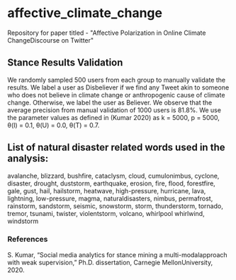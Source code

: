 # affective_climate_change
Repository for paper titled - "Affective Polarization in Online Climate ChangeDiscourse on Twitter"


## Stance Results Validation
We randomly sampled 500 users from each group to manually validate the results. We label a user as Disbeliever if we find any Tweet akin to someone who does not believe in climate change or anthropogenic cause of climate change. Otherwise, we label the user as Believer. We observe that the average precision from manual validation of 1000 users is 81.8\%. We use the parameter values as defined in (Kumar 2020) as k = 5000, p = 5000, &theta;(I) = 0.1, &theta;(U) = 0.0, &theta;(T) = 0.7.

## List of natural disaster related words used in the analysis:
avalanche,
blizzard,
bushfire,
cataclysm,
cloud,
cumulonimbus,
cyclone,
disaster,
drought,
duststorm,
earthquake,
erosion,
fire,
flood,
forestfire,
gale,
gust,
hail,
hailstorm,
heatwave,
high-pressure,
hurricane,
lava,
lightning,
low-pressure,
magma,
naturaldisasters,
nimbus,
permafrost,
rainstorm,
sandstorm,
seismic,
snowstorm,
storm,
thunderstorm,
tornado,
tremor,
tsunami,
twister,
violentstorm,
volcano,
whirlpool
whirlwind,
windstorm


### References
S.  Kumar,  “Social  media  analytics  for  stance  mining  a  multi-modalapproach  with  weak  supervision,”  Ph.D.  dissertation,  Carnegie  MellonUniversity, 2020.
